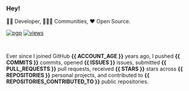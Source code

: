 ### Hey!

:man_technologist: Developer, :family_man_woman_girl: Communities, :hearts: Open Source.

[![pgp](https://img.shields.io/badge/pgp-0x296BE182-313131?style=flat&labelColor=545454&color=313131)](https://github.com/gentiangashi.pgp) [![views](https://komarev.com/ghpvc/?username=gentiangashi&style=flat&color=313131&label=views)](https://github.com/gentiangashi)

<br>

Ever since I joined GitHub **{{ ACCOUNT_AGE }}** years ago, I pushed **{{ COMMITS }}** commits, opened **{{ ISSUES }}** issues, submitted **{{ PULL_REQUESTS }}** pull requests, received **{{ STARS }}** stars across **{{ REPOSITORIES }}** personal projects, and contributed to **{{ REPOSITORIES_CONTRIBUTED_TO }}** public repositories.